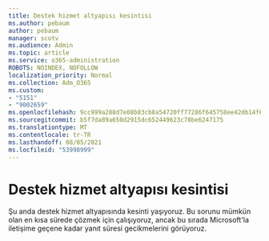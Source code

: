 ```yaml
---
title: Destek hizmet altyapısı kesintisi
ms.author: pebaum
author: pebaum
manager: scotv
ms.audience: Admin
ms.topic: article
ms.service: o365-administration
ROBOTS: NOINDEX, NOFOLLOW
localization_priority: Normal
ms.collection: Adm_O365
ms.custom:
- "5151"
- "9002659"
ms.openlocfilehash: 9cc999a288d7e08b83cb8a54720ff77286f645758ee42db14f68057b0edc3e46
ms.sourcegitcommit: b5f7da89a650d2915dc652449623c78be6247175
ms.translationtype: MT
ms.contentlocale: tr-TR
ms.lasthandoff: 08/05/2021
ms.locfileid: "53998999"
---
```

# <a name="support-service-infrastructure-outage"></a>Destek hizmet altyapısı kesintisi

Şu anda destek hizmet altyapısında kesinti yaşıyoruz. Bu sorunu mümkün olan en kısa sürede çözmek için çalışıyoruz, ancak bu sırada Microsoft'la iletişime geçene kadar yanıt süresi gecikmelerini görüyoruz.
